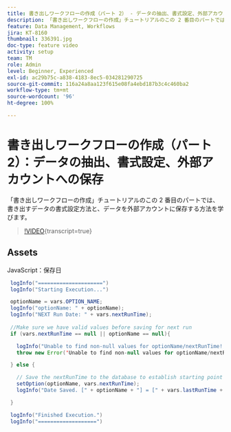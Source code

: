 ```yaml
---
title: 書き出しワークフローの作成（パート 2） - データの抽出、書式設定、外部アカウントへの保存
description: 「書き出しワークフローの作成」チュートリアルのこの 2 番目のパートでは、書き出すデータの書式設定方法と、データを外部アカウントに保存する方法を学びます。
feature: Data Management, Workflows
jira: KT-8160
thumbnail: 336391.jpg
doc-type: feature video
activity: setup
team: TM
role: Admin
level: Beginner, Experienced
exl-id: ac29b75c-a838-4183-8ec5-034281290725
source-git-commit: 116a24a8aa123f615e08fa4ebd187b3c4c460ba2
workflow-type: tm+mt
source-wordcount: '96'
ht-degree: 100%

---
```


# 書き出しワークフローの作成（パート 2）：データの抽出、書式設定、外部アカウントへの保存

「書き出しワークフローの作成」チュートリアルのこの 2 番目のパートでは、書き出すデータの書式設定方法と、データを外部アカウントに保存する方法を学びます。

>[!VIDEO](https://video.tv.adobe.com/v/3449895?quality=12&learn=on&captions=jpn){transcript=true}

## Assets

JavaScript：保存日

```java
 logInfo("=====================")
 logInfo("Starting Execution...")

 optionName = vars.OPTION_NAME;
 logInfo("optionName: " + optionName);
 logInfo("NEXT Run Date: " + vars.nextRunTime);
 
 //Make sure we have valid values before saving for next run
 if (vars.nextRunTime == null || optionName == null){

   logInfo("Unable to find non-null values for optionName/nextRunTime! Throwing Error.")
   throw new Error('Unable to find non-null values for optionName/nextRunTime!  Ending Execution.');

 } else {

   // Save the nextRunTime to the database to establish starting point for next run.
   setOption(optionName, vars.nextRunTime);
   logInfo("Date Saved. [" + optionName + "] = [" + vars.lastRunTime + "]")

 }

 logInfo("Finished Execution.") 
 logInfo("===================")
```

